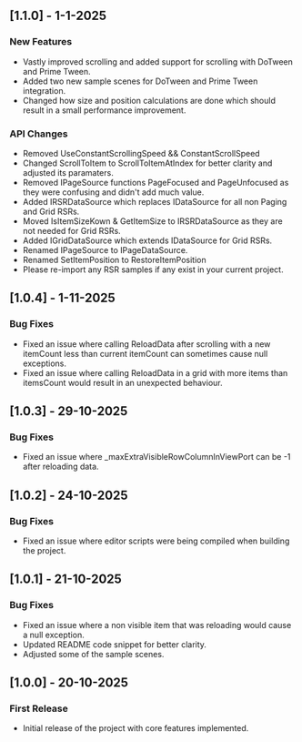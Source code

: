 ## [1.1.0] - 1-1-2025
### New Features
- Vastly improved scrolling and added support for scrolling with DoTween and Prime Tween.
- Added two new sample scenes for DoTween and Prime Tween integration.
- Changed how size and position calculations are done which should result in a small performance improvement.
### API Changes
- Removed UseConstantScrollingSpeed && ConstantScrollSpeed
- Changed ScrollToItem to ScrollToItemAtIndex for better clarity and adjusted its paramaters.
- Removed IPageSource functions PageFocused and PageUnfocused as they were confusing and didn't add much value.
- Added IRSRDataSource which replaces IDataSource for all non Paging and Grid RSRs.
- Moved IsItemSizeKown & GetItemSize to IRSRDataSource as they are not needed for Grid RSRs.
- Added IGridDataSource which extends IDataSource for Grid RSRs.
- Renamed IPageSource to IPageDataSource.
- Renamed SetItemPosition to RestoreItemPosition
- Please re-import any RSR samples if any exist in your current project.

## [1.0.4] - 1-11-2025
### Bug Fixes
- Fixed an issue where calling ReloadData after scrolling with a new itemCount less than current itemCount can sometimes cause null exceptions.
- Fixed an issue where calling ReloadData in a grid with more items than itemsCount would result in an unexpected behaviour.


## [1.0.3] - 29-10-2025
### Bug Fixes
- Fixed an issue where _maxExtraVisibleRowColumnInViewPort can be -1 after reloading data.

## [1.0.2] - 24-10-2025
### Bug Fixes
- Fixed an issue where editor scripts were being compiled when building the project.

## [1.0.1] - 21-10-2025
### Bug Fixes
- Fixed an issue where a non visible item that was reloading would cause a null exception.
- Updated README code snippet for better clarity.
- Adjusted some of the sample scenes.

## [1.0.0] - 20-10-2025
### First Release
- Initial release of the project with core features implemented.